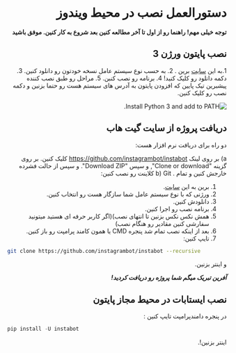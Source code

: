 <div dir="rtl" style="direction:rtl;text-align:right">

# دستورالعمل نصب در محیط ویندوز

**توجه خیلی مهم! راهنما رو از اول تا آخر مطالعه کنین بعد شروع به کار کنین. موفق باشید**

## نصب پایتون ورژن 3

1.به این  [سایت](https://www.python.org/downloads/) برین .
2. به حسب نوع سیستم عامل نسخه خودتون رو دانلود کنین.
3. دکمه دانلود رو کلیک کنید!
4. برنامه رو نصب کنبن.
5. مراحل رو طبق نصب کننده پیشبرین تیک پایین که افزودن پایتون به آدرس های سیستم هست رو حتما بزنین و دکمه نصب رو کلیک کنین.

![Install Python 3 and add to PATH](../img/install_python_on_Windows.PNG "Install Python 3 and add to PATH").

## دریافت پروژه از سایت گیت هاب

دو راه برای دریافت نرم افزار هست:

a) بر روی لینک https://github.com/instagrambot/instabot کلیک کنین. بر روی گزینه "Clone or download", و سپس  "Download ZIP".  و سپس از حالت فشرده خارجش کنین و تمام .
b) Git کلاینت رو نصب کنین:
1. برین به این  [سایت](https://git-scm.com/downloads).
2. ورژنی که با نوع سیستم عامل شما سازگار هست رو انتخاب کنین.
3. دانلودش کنین.
4. برنامه نصب رو اجرا کنین.
5. همش نکس نکس بزنین تا انتهای نصب)(اگر کاربر حرفه ای هستید میتونید سفارشی کنین مقادیر رو هنگام نصب)
6. بعد از اینکه نصب تمام شد پنجره CMD یا همون کامند پرامپت رو باز کنین.
7. تایپ کنین:

<div dir="ltr" style="direction:ltr;text-align:left">

``` bash
git clone https://github.com/instagrambot/instabot --recursive
```
</div>

و اینتر بزنین.

***آفرین تبریک میگم شما پروژه رو دریافت کردید!***

## نصب ایستابات در محیط مجاز پایتون

در پنجره دامندپرامپت تایپ کنین :

<div dir="ltr" style="direction:ltr;text-align:left">

``` python
pip install -U instabot
```

</div>

اینتر بزنین!.

</div>
